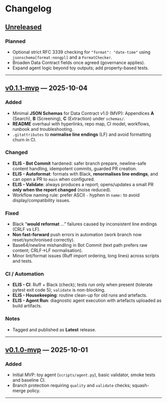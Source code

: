 # Changelog
<!--
  Format: Keep a Changelog (human-readable), newest first. Dates in UTC (YYYY-MM-DD).
  Scope: This file records user-visible changes across releases (features, fixes, CI behaviour,
  docs). Use concise, neutral UK English. Each release gets its own section.
-->

## [Unreleased]
### Planned
- Optional strict RFC 3339 checking for `"format": "date-time"` using `jsonschema[format-nongpl]` and a `FormatChecker`.
- Broaden Data Contract fields once agreed (governance applies).
- Expand agent logic beyond toy outputs; add property-based tests.

---

## [v0.1.1-mvp] — 2025-10-04
### Added
- Minimal **JSON Schemas** for Data Contract v1.0 (MVP): Appendices **A** (Search), **B** (Screening), **C** (Extraction) under `schemas/`.
- **README** overhaul with hyperlinks, repo map, CI model, workflows, runbook and troubleshooting.
- `.gitattributes` to **normalise line endings** (LF) and avoid formatting churn in CI.

### Changed
- **ELIS - Bot Commit** hardened: safer branch prepare, newline-safe content handling, idempotent commits, guarded PR creation.
- **ELIS - Autoformat**: formats with Black, **renormalises line endings**, and can open a PR to `main` when configured.
- **ELIS - Validate**: always produces a report; opens/updates a small PR **only when the report changed** (noise reduced).
- Workflow naming rule: prefer ASCII `-` hyphen in `name:` to avoid display/compatibility issues.

### Fixed
- Black “**would reformat** …” failures caused by inconsistent line endings (CRLF vs LF).
- **Non fast-forward** push errors in automation (work branch now reset/synchronised correctly).
- Base64/newline mishandling in Bot Commit (text path prefers raw content; CRLF→LF normalisation).
- Minor lint/format issues (Ruff import ordering, long lines) across scripts and tests.

### CI / Automation
- **ELIS - CI**: Ruff + Black (check); tests run only when present (tolerate pytest exit code 5); `validate` is non-blocking.
- **ELIS - Housekeeping**: routine clean-up for old runs and artefacts.
- **ELIS - Agent Run**: diagnostic agent execution with artefacts uploaded as build artifacts.

### Notes
- Tagged and published as **Latest** release.

---

## [v0.1.0-mvp] — 2025-10-01
### Added
- Initial MVP: toy agent (`scripts/agent.py`), basic validator, smoke tests and baseline CI.
- Branch protection requiring `quality` and `validate` checks; squash-merge policy.

---

<!--
  Link references (GitHub renders these at the bottom; keep them updated at release time).
  Unreleased compares the latest tag with HEAD.
-->
[Unreleased]: https://github.com/rochasamurai/ELIS-SLR-Agent/compare/v0.1.1-mvp...HEAD
[v0.1.1-mvp]: https://github.com/rochasamurai/ELIS-SLR-Agent/releases/tag/v0.1.1-mvp
[v0.1.0-mvp]: https://github.com/rochasamurai/ELIS-SLR-Agent/releases/tag/v0.1.0-mvp
